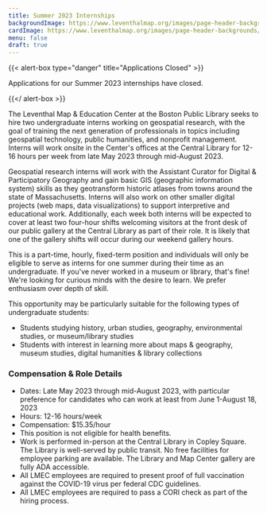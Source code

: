 ```yaml
---
title: Summer 2023 Internships
backgroundImage: https://www.leventhalmap.org/images/page-header-backgrounds/gallery.jpg
cardImage: https://www.leventhalmap.org/images/page-header-backgrounds/gallery.jpg
menu: false
draft: true
---
```

{{< alert-box type="danger" title="Applications Closed" >}}

Applications for our Summer 2023 internships have closed.

{{</ alert-box >}}

The Leventhal Map & Education Center at the Boston Public Library seeks to hire two undergraduate interns working on geospatial research, with the goal of training the next generation of professionals in topics including geospatial technology, public humanities, and nonprofit management. Interns will work onsite in the Center's offices at the Central Library for 12-16 hours per week from late May 2023 through mid-August 2023. 

Geospatial research interns will work with the Assistant Curator for Digital & Participatory Geography and gain basic GIS (geographic information system) skills as they geotransform historic atlases from towns around the state of Massachusetts. Interns will also work on other smaller digital projects (web maps, data visualizations) to support interpretive and educational work. Additionally, each week both interns will be expected to cover at least two four-hour shifts welcoming visitors at the front desk of our public gallery at the Central Library as part of their role. It is likely that one of the gallery shifts will occur during our weekend gallery hours. 

This is a part-time, hourly, fixed-term position and individuals will only be eligible to serve as interns for one summer during their time as an undergraduate. If you've never worked in a museum or library, that's fine! We're looking for curious minds with the desire to learn. We prefer enthusiasm over depth of skill.

This opportunity may be particularly suitable for the following types of undergraduate students:

* Students studying history, urban studies, geography, environmental studies, or museum/library studies
* Students with interest in learning more about maps & geography, museum studies, digital humanities & library collections

### **Compensation & Role Details**

* Dates: Late May 2023 through mid-August 2023, with particular preference for candidates who can work at least from June 1-August 18, 2023
* Hours: 12-16 hours/week
* Compensation: $15.35/hour
* This position is not eligible for health benefits.
* Work is performed in-person at the Central Library in Copley Square. The Library is well-served by public transit. No free facilities for employee parking are available. The Library and Map Center gallery are fully ADA accessible.
* All LMEC employees are required to present proof of full vaccination against the COVID-19 virus per federal CDC guidelines.
* All LMEC employees are required to pass a CORI check as part of the hiring process.